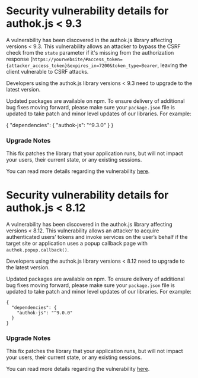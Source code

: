 # Security vulnerability details for authok.js < 9.3
A vulnerability has been discovered in the authok.js library affecting versions < 9.3. This vulnerability allows an attacker to bypass the CSRF check from the `state` parameter if it's missing from the authorization response (`https://yourwebsite/#access_token={attacker_access_token}&expires_in=7200&token_type=Bearer`, leaving the client vulnerable to CSRF attacks.

Developers using the authok.js library versions < 9.3 need to upgrade to the latest version.

Updated packages are available on npm. To ensure delivery of additional bug fixes moving forward, please make sure your `package.json` file is updated to take patch and minor level updates of our libraries. For example:

{
  "dependencies": {
    "authok-js": "^9.3.0"
  }
}

###  Upgrade Notes

This fix patches the library that your application runs, but will not impact your users, their current state, or any existing sessions.

You can read more details regarding the vulnerability [here](https://authok.cn/docs/security/bulletins/cve-2018-7307).



# Security vulnerability details for authok.js < 8.12
A vulnerability has been discovered in the authok.js library affecting versions < 8.12. This vulnerability allows an attacker to acquire authenticated users’ tokens and invoke services on the user’s behalf if the target site or application uses a popup callback page with `authok.popup.callback()`.

Developers using the authok.js library versions < 8.12 need to upgrade to the latest version.

Updated packages are available on npm. To ensure delivery of additional bug fixes moving forward, please make sure your `package.json` file is updated to take patch and minor level updates of our libraries. For example:

```
{
  "dependencies": {
    "authok-js": "^9.0.0"
  }
}
```

###  Upgrade Notes

This fix patches the library that your application runs, but will not impact your users, their current state, or any existing sessions.

You can read more details regarding the vulnerability [here](https://authok.cn/docs/security/bulletins/cve-2017-17068).
